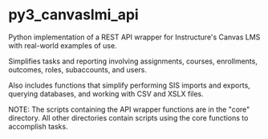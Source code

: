 # py3_canvaslmi_api
Python implementation of a REST API wrapper for Instructure's Canvas LMS with real-world examples of use.

Simplifies tasks and reporting involving assignments, courses, enrollments, outcomes, roles, subaccounts, and users.

Also includes functions that simplify performing SIS imports and exports, querying databases, and working with CSV and XSLX files.

NOTE: The scripts containing the API wrapper functions are in the "core" directory. All other directories contain scripts using the core functions to accomplish tasks.
